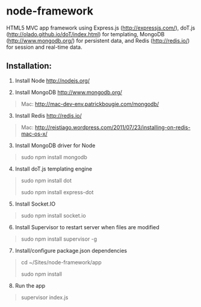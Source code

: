 node-framework
===

HTML5 MVC app framework using Express.js (http://expressjs.com/), doT.js (http://olado.github.io/doT/index.html) for templating, MongoDB (http://www.mongodb.org/) for persistent data, and Redis (http://redis.io/) for session and real-time data.

Installation:
---

1. Install Node http://nodejs.org/

2. Install MongoDB http://www.mongodb.org/
> Mac: http://mac-dev-env.patrickbougie.com/mongodb/

3. Install Redis http://redis.io/
> Mac: http://reistiago.wordpress.com/2011/07/23/installing-on-redis-mac-os-x/

3. Install MongoDB driver for Node
> sudo npm install mongodb

4. Install doT.js templating engine
> sudo npm install dot
>
> sudo npm install express-dot

5. Install Socket.IO
> sudo npm install socket.io

6. Install Supervisor to restart server when files are modified
> sudo npm install supervisor -g

7. Install/configure package.json dependencies
> cd ~/Sites/node-framework/app
>
> sudo npm install

8. Run the app
> supervisor index.js
